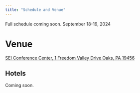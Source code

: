 ```yaml
---
title: "Schedule and Venue"
---
```


Full schedule coming soon.
September 18-19, 2024


# Venue

[SEI Conference Center, 1 Freedom Valley Drive Oaks, PA 19456](https://maps.app.goo.gl/Fo3d9vQAqnswqMPL9)

## Hotels

Coming soon.
